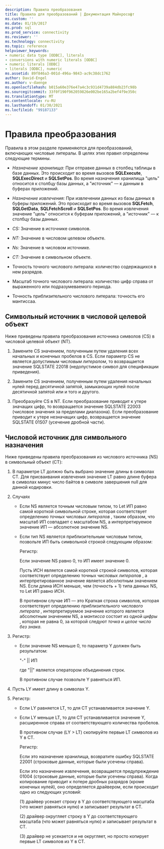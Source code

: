 ```yaml
---
description: Правила преобразования
title: Правила для преобразований | Документация Майкрософт
ms.custom: ''
ms.date: 01/19/2017
ms.prod: sql
ms.prod_service: connectivity
ms.reviewer: ''
ms.technology: connectivity
ms.topic: reference
helpviewer_keywords:
- numeric data type [ODBC], literals
- conversions with numeric literals [ODBC]
- numeric literals [ODBC]
- literals [ODBC], numeric
ms.assetid: 89f846a3-001d-496a-9843-ac9c38dc1762
author: David-Engel
ms.author: v-daenge
ms.openlocfilehash: b015a60e376e47a4c3c931d4739a884db23fc98b
ms.sourcegitcommit: 33f0f190f962059826e002be165a2bef4f9e350c
ms.translationtype: MT
ms.contentlocale: ru-RU
ms.lasthandoff: 01/30/2021
ms.locfileid: "99187133"
---
```

# <a name="rules-for-conversions"></a>Правила преобразования
Правила в этом разделе применяются для преобразований, включающих числовые литералы. В целях этих правил определены следующие термины.  
  
-   *Назначение хранилища:* При отправке данных в столбец таблицы в базе данных. Это происходит во время вызовов **SQLExecute**, **SQLExecDirect** и **SQLSetPos**. Во время назначения хранилища "цель" относится к столбцу базы данных, а "источник" — к данным в буферах приложений.  
  
-   *Назначение извлечения:* При извлечении данных из базы данных в буферы приложений. Это происходит во время вызовов **SQLFetch**, **SQLGetData**, **SQLFetchScroll** и **SQLSetPos**. Во время извлечения значение "цель" относится к буферам приложений, а "источник" — к столбцу базы данных.  
  
-   *CS:* Значение в источнике символов.  
  
-   *NT:* Значение в числовом целевом объекте.  
  
-   *Ns:* Значение в числовом источнике.  
  
-   *CT:* Значение в символьном объекте.  
  
-   Точность точного числового литерала: количество содержащихся в нем разрядов.  
  
-   Масштаб точного числового литерала: количество цифр справа от выраженного или подразумеваемого периода.  
  
-   Точность приблизительного числового литерала: точность его мантиссаа.  
  
## <a name="character-source-to-numeric-target"></a>Символьный источник в числовой целевой объект  
 Ниже приведены правила преобразования источника символов (CS) в числовой целевой объект (NT).  
  
1.  Замените CS значением, полученным путем удаления всех начальных и конечных пробелов в CS. Если параметр CS не является допустимым *числовым литералом*, то возвращается значение SQLSTATE 22018 (недопустимое символ для спецификации приведения).  
  
2.  Замените CS значением, полученным путем удаления начальных нулей перед десятичной запятой, замыкающих нулей после десятичной запятой или и того и другого.  
  
3.  Преобразуйте CS в NT. Если преобразование приводит к утере значащих цифр, то возвращается значение SQLSTATE 22003 (числовое значения за пределами диапазона). Если преобразование приводит к утере незначащих цифр, возвращается значение SQLSTATE 01S07 (усечение дробной части).  
  
## <a name="numeric-source-to-character-target"></a>Числовой источник для символьного назначения  
 Ниже приведены правила преобразования из числового источника (NS) в символьный объект (CT):  
  
1.  В параметре LT должно быть выбрано значение длины в символах CT. Для присваивания извлечения значение LT равно длине буфера в символах минус число байтов в символе завершения null для данной кодировки.  
  
2.  Случаях  
  
    -   Если NS является точным числовым типом, то Let ИП равно самой короткой символьной строке, которая соответствует определению *точных числовых литералов* , таким образом, что масштаб ИП совпадает с масштабом NS, а интерпретируемое значение ИП — абсолютное значение NS.  
  
    -   Если тип NS является приблизительным числовым типом, позвольте ИП быть символьной строкой следующим образом:  
  
         Регистр:  
  
         Если значение NS равно 0, то ИП имеет значение 0.  
  
         Пусть ИСН является самой короткой строкой символов, которая соответствует определению точных *числовых литералов* , а интерпретированное значение является абсолютным значением NS. Если длина ИСН меньше, чем (*точность* + 1) типа данных NS, то Let ИП равно ИСН.  
  
         В противном случае ИП — это Краткая строка символов, которая соответствует определению *приблизительного числового литерала* , интерпретируемое значение которого является абсолютным значением NS, а *мантисса* состоит из одной *цифры* , которая не равна 0, за которой следуют *точка* и *целое число без знака*.  
  
3.  Регистр:  
  
    -   Если значение NS меньше 0, то параметр Y должен быть результатом:  
  
         "-"  &#124;&#124; ИП  
  
         где "&#124;&#124;" является оператором объединения строк.  
  
         В противном случае позвольте Y равняться ИП.  
  
4.  Пусть LY имеет длину в символах Y.  
  
5.  Регистр:  
  
    -   Если LY равняется LT, то для CT устанавливается значение Y.  
  
    -   Если LY меньше LT, то для CT устанавливается значение Y, расширенное справа от соответствующего количества пробелов.  
  
         В противном случае (LY > LT) скопируйте первые LT символов из Y в CT.  
  
         Регистр:  
  
         Если это назначение хранилища, возвратите ошибку SQLSTATE 22001 (строковые данные, которые были усечены справа).  
  
         Если это назначение извлечения, возвращается предупреждение 01004 (строковые данные, которые были усечены справа). Когда копирование приводит к потере дробных разрядов (кроме конечных нулей), оно определяется драйвером, если происходит одно из следующих условий:  
  
         (1) драйвер усекает строку в Y до соответствующего масштаба (что может равняться нулю) и записывает результат в CT.  
  
         (2) драйвер округляет строку в Y до соответствующего масштаба (что может равняться нулю) и записывает результат в CT.  
  
         (3) драйвер не усекается и не округляет, но просто копирует первые LT символов из Y в CT.
